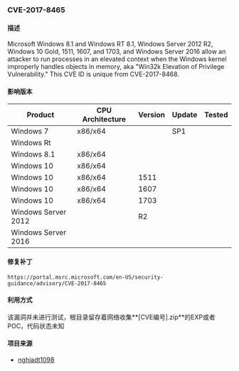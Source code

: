 ###  CVE-2017-8465

#### 描述

Microsoft Windows 8.1 and Windows RT 8.1, Windows Server 2012 R2, Windows 10 Gold, 1511, 1607, and 1703, and Windows Server 2016 allow an attacker to run processes in an elevated context when the Windows kernel improperly handles objects in memory, aka "Win32k Elevation of Privilege Vulnerability." This CVE ID is unique from CVE-2017-8468.

#### 影响版本

| Product             | CPU Architecture | Version | Update | Tested |
| ------------------- | ---------------- | ------- | ------ | ------ |
| Windows 7           | x86/x64          |         | SP1    |        |
| Windows Rt          |                  |         |        |        |
| Windows 8.1         | x86/x64          |         |        |        |
| Windows 10          | x86/x64          |         |        |        |
| Windows 10          | x86/x64          | 1511    |        |        |
| Windows 10          | x86/x64          | 1607    |        |        |
| Windows 10          | x86/x64          | 1703    |        |        |
| Windows Server 2012 |                  | R2      |        |        |
| Windows Server 2016 |                  |         |        |        |

#### 修复补丁

```
https://portal.msrc.microsoft.com/en-US/security-guidance/advisory/CVE-2017-8465
```

#### 利用方式

该漏洞并未进行测试，根目录留存着网络收集**[CVE编号].zip**的EXP或者POC，代码状态未知

#### 项目来源

- [nghiadt1098](https://github.com/nghiadt1098/CVE-2017-8465)
